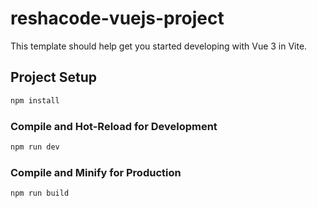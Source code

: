 # reshacode-vuejs-project

This template should help get you started developing with Vue 3 in Vite.


## Project Setup

```sh
npm install
```

### Compile and Hot-Reload for Development

```sh
npm run dev
```

### Compile and Minify for Production

```sh
npm run build
```
